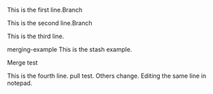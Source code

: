 This is the first line.Branch

This is the second line.Branch

This is the third line.

merging-example
This is the stash example.

Merge test

This is the fourth line. pull test. Others change. Editing the same line in notepad.

